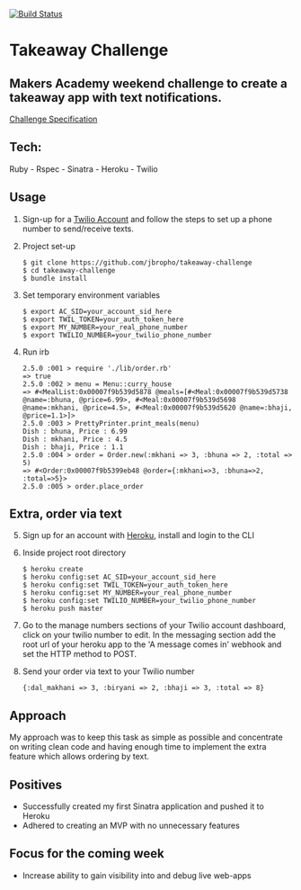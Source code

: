 [![Build Status](https://travis-ci.org/jbropho/takeaway-challenge.svg?branch=master)](https://travis-ci.org/jbropho/takeaway-challenge)
# Takeaway Challenge
## Makers Academy weekend challenge to create a takeaway app with text notifications.
[Challenge Specification](https://github.com/makersacademy/takeaway-challenge)
## Tech:
Ruby - Rspec - Sinatra - Heroku - Twilio

## Usage

1. Sign-up for a [Twilio Account](https://www.twilio.com/) and follow
the steps to set up a phone number to send/receive texts.

2. Project set-up
      ```
      $ git clone https://github.com/jbropho/takeaway-challenge
      $ cd takeaway-challenge
      $ bundle install
      ```

3. Set temporary environment variables
      ```
      $ export AC_SID=your_account_sid_here
      $ export TWIL_TOKEN=your_auth_token_here
      $ export MY_NUMBER=your_real_phone_number
      $ export TWILIO_NUMBER=your_twilio_phone_number
      ```

4. Run irb

     ```
     2.5.0 :001 > require './lib/order.rb'
     => true
     2.5.0 :002 > menu = Menu::curry_house
     => #<MealList:0x00007f9b539d5878 @meals=[#<Meal:0x00007f9b539d5738 @name=:bhuna, @price=6.99>, #<Meal:0x00007f9b539d5698 @name=:mkhani, @price=4.5>, #<Meal:0x00007f9b539d5620 @name=:bhaji, @price=1.1>]>
     2.5.0 :003 > PrettyPrinter.print_meals(menu)
     Dish : bhuna, Price : 6.99
     Dish : mkhani, Price : 4.5
     Dish : bhaji, Price : 1.1
     2.5.0 :004 > order = Order.new(:mkhani => 3, :bhuna => 2, :total => 5)
     => #<Order:0x00007f9b5399eb48 @order={:mkhani=>3, :bhuna=>2, :total=>5}>
     2.5.0 :005 > order.place_order
     ```

## Extra, order via text
5. Sign up for an account with [Heroku](https://heroku.com), install and login to the CLI

6. Inside project root directory
    ```
    $ heroku create
    $ heroku config:set AC_SID=your_account_sid_here
    $ heroku config:set TWIL_TOKEN=your_auth_token_here
    $ heroku config:set MY_NUMBER=your_real_phone_number
    $ heroku config:set TWILIO_NUMBER=your_twilio_phone_number
    $ heroku push master
    ```

7. Go to the manage numbers sections of your Twilio account dashboard,
click on your twilio number to edit. In the messaging section add the root url of your heroku app to the 'A message comes in' webhook and set the HTTP method to POST.

8. Send your order via text to your Twilio number

   ```
   {:dal_makhani => 3, :biryani => 2, :bhaji => 3, :total => 8}
   ```
## Approach
My approach was to keep this task as simple as possible and concentrate on writing clean code and having enough time to implement the extra feature which allows ordering by text.

## Positives
* Successfully created my first Sinatra application and pushed it to Heroku
* Adhered to creating an MVP with no unnecessary features

## Focus for the coming week
* Increase ability to gain visibility into and debug live web-apps 
